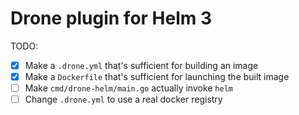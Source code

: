 # Drone plugin for Helm 3

TODO:

* [x] Make a `.drone.yml` that's sufficient for building an image
* [x] Make a `Dockerfile` that's sufficient for launching the built image
* [ ] Make `cmd/drone-helm/main.go` actually invoke `helm`
* [ ] Change `.drone.yml` to use a real docker registry
